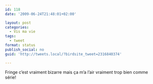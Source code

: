 ```yaml
---
id: 118
date: '2009-06-24T21:48:01+02:00'

layout: post
categories:
  - Vis ma vie
tags:
  - tweet
format: status
publish_social: no
guid: 'http://tweets.local/?birdsite_tweet=2316840374'

---
```


Fringe c’est vraiment bizarre mais ça m’a l’air vraiment trop bien comme série!